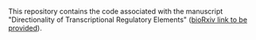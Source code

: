 This repository contains the code associated with the manuscript "Directionality of Transcriptional Regulatory Elements" ([bioRxiv link to be provided](https://www.biorxiv.org/content/10.1101/2024.12.01.621925v1)).
